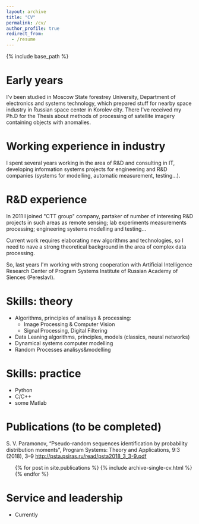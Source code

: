 ```yaml
---
layout: archive
title: "CV"
permalink: /cv/
author_profile: true
redirect_from:
  - /resume
---
```


{% include base_path %}

Early years
======
I'v been studied in Moscow State forestrey University, 
Department of electronics and systems technology, 
which prepared stuff for nearby space industry in Russian space center in Korolev city.
There I've received my Ph.D for the Thesis about methods of processing of satellite imagery containing objects with anomalies.

Working experience in industry
======
I spent several years working in the area of R&D and consulting in IT, developing information systems projects 
for engineering and R&D companies (systems for modelling, automatic measurement, testing...).

R&D experience
======
In 2011 I joined "CTT group" company, partaker of number of interesing R&D projects in such areas as remote sensing; 
lab experiments measurements processing; engineering systems modelling and testing...

Current work requires elaborating new algorithms and technologies, so I need to nave a strong theoretical background 
in the area of complex data processing.

So, last years I'm working with strong cooperation with Artificial Intelligence Research Center of Program Systems Institute of Russian Academy of Siences (Pereslavl).
  
Skills: theory
======
* Algorithms, principles of analisys & processing:
  * Image Processing & Computer Vision
  * Signal Processing, Digital Filtering
* Data Leaning algorithms, principles, models (classics, neural networks)
* Dynamical systems computer modelling
* Random Processes analisys&modelling

Skills: practice
======
* Python
* C/C++ 
* some Matlab

Publications (to be completed)
======
S. V. Paramonov, “Pseudo-random sequences identification by probability distribution moments”, Program Systems: Theory and Applications, 9:3 (2018), 3–9
http://psta.psiras.ru/read/psta2018_3_3-9.pdf 

  <ul>{% for post in site.publications %}
    {% include archive-single-cv.html %}
  {% endfor %}</ul>

Service and leadership
======
* Currently
